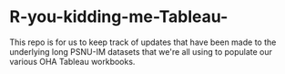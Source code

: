# R-you-kidding-me-Tableau-
This repo is for us to keep track of updates that have been made to the underlying long PSNU-IM datasets that we're all using to populate our various OHA Tableau workbooks.
